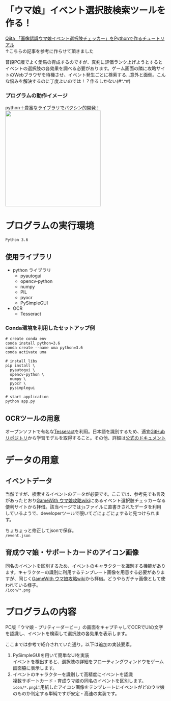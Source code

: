 # 「ウマ娘」イベント選択肢検索ツールを作る！

[Qiita 「画像認識ウマ娘イベント選択肢チェッカー」をPythonで作るチュートリアル](https://qiita.com/Cartelet/items/9affdd7440c218bc080d)  
↑こちらの記事を参考に作らせて頂きました  

普段PC版でよく愛馬の育成するのですが、真剣に評価ランク上げようとするとイベントの選択肢の各効果を調べる必要があります。ゲーム画面の隣に攻略サイトのWebブラウザを待機させ、イベント発生ごとに検索する…意外と面倒。こんな悩みを解決するのに丁度よいのでは！？作るしかない(#^.^#)

### プログラムの動作イメージ  
python＋豊富なライブラリでバクシン的開発！  
<img src="https://user-images.githubusercontent.com/25225028/121727679-2df31300-cb27-11eb-87fb-e721f24f0f1f.png" width="300">


# プログラムの実行環境

`Python 3.6`

## 使用ライブラリ

- python ライブラリ
  - pyautogui
  - opencv-python
  - numpy
  - PIL
  - pyocr
  - PySimpleGUI
- OCR
  - Tesseract

### Conda環境を利用したセットアップ例
```
# create conda env
conda install python=3.6
conda create --name uma python=3.6
conda activate uma

# install libs
pip install \
  pyautogui \
  opencv-python \
  numpy \
  pyocr \
  pysimplegui

# start application
python app.py
```

## OCRツールの用意

オープンソフトで有名な[Tesseract](https://github.com/tesseract-ocr/tesseract)を利用。日本語を識別するため、適宜[GitHubリポジトリ](https://github.com/tesseract-ocr/tessdata)から学習モデルを取得すること。その他、詳細は[公式のドキュメント](https://tesseract-ocr.github.io/tessdoc/)

# データの用意
## イベントデータ
当然ですが、検索するイベントのデータが必要です。ここでは、参考先でも言及があったとおり[GameWith ウマ娘攻略wiki](https://gamewith.jp/uma-musume)にあるイベント選択肢チェッカーなる便利サイトから拝借。該当ページでは`js`ファイルに直書きされたデータを利用しているようで、developerツールで覗いてごにょごにょすると見つけられます。  

ちょちょっと修正してjsonで保存。  
`/event.json`  

## 育成ウマ娘・サポートカードのアイコン画像
同名のイベントを区別するため、イベントのキャラクターを識別する機能があります。キャラクターの識別に利用するテンプレート画像を用意する必要がありますが、同じく[GameWith ウマ娘攻略wiki](https://gamewith.jp/uma-musume)から拝借。どうやらガチャ画像として使われている様子。  
`/icon/*.png`

# プログラムの内容
PC版「ウマ娘・プリティーダービー」の画面をキャプチャしてOCRでUIの文字を認識し、イベントを検索して選択肢の各効果を表示します。

ここまでは参考で紹介されていた通り。以下は追加の実装要素。

1. PySimpleGUIを用いて簡単なUIを実装  
  イベントを検出すると、選択肢の詳細をフローティングウィンドウをゲーム画面脇に表示します。
2. イベントのキャラクターを識別して高精度にイベントを認識  
  複数サポートカード・育成ウマ娘の同名のイベントを区別します。  
  `icon/*.png`に用紙したアイコン画像をテンプレートにイベントがどのウマ娘のものか判定する単純ですが安定・高速の実装です。
